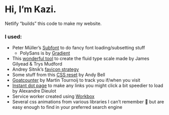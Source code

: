 # Hi, I’m Kazi.

Netlify “builds” this code to make my website.

### I used:
- Peter Müller’s [Subfont](https://github.com/Munter/subfont) to do fancy font loading/subsetting stuff
	- PolySans is by [Gradient](https://wearegradient.net/about/)
- This [wonderful tool](https://utopia.fyi) to create the fluid type scale made by James Gilyead & Trys Mudford
- Andrey Sitnik’s [favicon strategy](https://evilmartians.com/chronicles/how-to-favicon-in-2021-six-files-that-fit-most-needs)
- Some stuff from this [CSS reset](https://piccalil.li/blog/a-modern-css-reset) by Andy Bell
- [Goatcounter](https://www.goatcounter.com) by Martin Tournoij to track you if/when you visit
- [Instant dot page](https://instant.page) to make any links you might click a bit speedier to load by Alexandre Dieulot
- Service worker created using [Workbox](https://developers.google.com/web/tools/workbox)
- Several css animations from various libraries I can’t remember 😬 but are easy enough to find in your preferred search engine